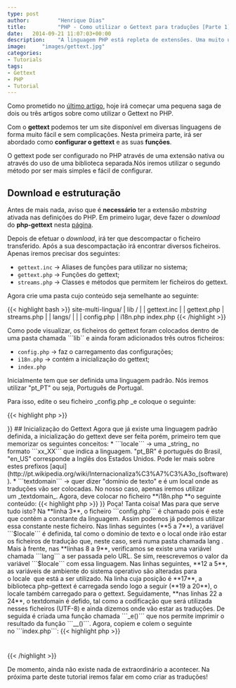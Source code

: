 ```yaml
---
type: post
author:         "Henrique Dias"
title:          "PHP - Como utilizar o Gettext para traduções [Parte 1]"
date:	2014-09-21 11:07:03+00:00
description:    "A linguagem PHP está repleta de extensões. Uma muito utilizada e útil é o Gettext que nos permite traduzir um site muito facilmente."
image:     "images/gettext.jpg"
categories:
- Tutorials
tags:
- Gettext
- PHP
- Tutorial
---
```


Como prometido no [último artigo](/explanations/php-wordpress-comandos-printf-sprintf/), hoje irá começar uma pequena saga de dois ou três artigos sobre como utilizar o Gettext no PHP.

Com o **gettext** podemos ter um site disponível em diversas linguagens de forma muito fácil e sem complicações. Nesta primeira parte, irá ser abordado como **configurar o gettext** e as suas **funções**.

O gettext pode ser configurado no PHP através de uma extensão nativa ou através do uso de uma biblioteca separada.Nós iremos utilizar o segundo método por ser mais simples e fácil de configurar.


## Download e estruturação


Antes de mais nada, aviso que é **necessário** ter a extensão *mbstring* ativada nas definições do PHP. Em primeiro lugar, deve fazer o _download_ do **php-gettext** nesta [página](https://launchpad.net/php-gettext/).

Depois de efetuar o _download_, irá ter que descompactar o ficheiro transferido. Após a sua descompactação irá encontrar diversos ficheiros. Apenas iremos precisar dos seguintes:

  * ```gettext.inc``` → Aliases de funções para utilizar no sistema;
  * ```gettext.php``` → Funções do gettext;
  * ```streams.php``` → Classes e métodos que permitem ler ficheiros do gettext.

Agora crie uma pasta cujo conteúdo seja semelhante ao seguinte:

{{< highlight bash >}}
site-multi-lingua/
  | lib /
  |     | gettext.inc
  |     | gettext.php
  |      streams.php
  |
  | langs/
  |
  |
  | config.php
  | i18n.php
   index.php
{{< /highlight >}}

Como pode visualizar, os ficheiros do gettext foram colocados dentro de uma pasta chamada ```lib`` e ainda foram adicionados três outros ficheiros:

  * ```config.php``` → faz o carregamento das configurações;
  * ```i18n.php``` → contém a inicialização do gettext;
  * ```index.php```

Inicialmente tem que ser definida uma linguagem padrão. Nós iremos utilizar "pt_PT" ou seja, Português de Portugal.

Para isso, edite o seu ficheiro _config.php _e coloque o seguinte:

{{< highlight php >}}
<?php

define('LANG','pt_PT');
{{< /highlight >}}

## Inicialização do Gettext

Agora que já existe uma linguagem padrão definida, a inicialização do gettext deve ser feita porém, primeiro tem que memorizar os seguintes conceitos:

  * ```locale``` → uma _string_ no formato ```xx_XX``` que indica a linguagem. "pt_BR" é português do Brasil, "en_US" corresponde a Inglês dos Estados Unidos. Pode ler mais sobre estes prefixos [aqui](http://pt.wikipedia.org/wiki/Internacionaliza%C3%A7%C3%A3o_(software)).

  * ```textdomain``` → quer dizer "domínio de texto" e é um local onde as traduções vão ser colocadas. No nosso caso, apenas iremos utilizar um _textdomain_.


Agora, deve colocar no ficheiro **i18n.php **o seguinte conteúdo:

{{< highlight php >}}
<?php

require_once('config.php');

$locale = LANG;
$textdomain = "site_multi_lingua";
$locales_dir = dirname(__FILE__) . '/lang';

if (isset($_GET['lang']) && !empty($_GET['lang']))
  $locale = $_GET['lang'];

putenv('LANGUAGE=' . $locale);
putenv('LANG=' . $locale);
putenv('LC_ALL=' . $locale);
putenv('LC_MESSAGES=' . $locale);

require_once('lib/gettext.inc');

_setlocale(LC_ALL, $locale);
_setlocale(LC_CTYPE, $locale);

_bindtextdomain($textdomain, $locales_dir);
_bind_textdomain_codeset($textdomain, 'UTF-8');
_textdomain($textdomain);

function _e($string) {
  echo __($string);
}
{{< /highlight >}}

Poça! Tanta coisa! Mas para que serve tudo isto? Na **linha 3**, o ficheiro ```config.php``` é chamado pois é este que contém a constante da linguagem. Assim podemos já podemos utilizar essa constante neste ficheiro.

Nas linhas seguintes (**5 a 7**), a variável ```$locale``` é definida, tal como o domínio de texto e o local onde irão estar os ficheiros de tradução que, neste caso, será numa pasta chamada lang .

Mais à frente, nas **linhas 8 a 9**, verificamos se existe uma variável chamada ```lang``` a ser passada pelo URL. Se sim, reescrevemos o valor da variável ```$locale``` com essa linguagem.

Nas linhas seguintes, **12 a 5**, as variáveis de ambiente do sistema operativo são alteradas para o locale  que está a ser utilizado.

Na linha cuja posição é **17**, a biblioteca php-gettext é carregada sendo logo a seguir (**19 a 20**), o locale também carregado para o gettext.

Seguidamente, **nas linhas 22 a 24**, o textdomain é defido, tal como a codificação que será utilizada nesses ficheiros (UTF-8) e ainda dizemos onde vão estar as traduções.

De seguida é criada uma função chamada ```_e()``` que nos permite imprimir o resultado da função ```__()```.

Agora, copiem e colem o seguinte no ```index.php```:

{{< highlight php >}}
<?php
require_once('i18n.php');
?>

<!DOCTYPE html>
<html>
  <head>
    <meta charset="UTF-8" />
    <title><?php echo __('Olá Mundo!'); ?></title>
  </head>
  <body>
    <h1><?php _e('Olá Mundo!'); ?></h1>
  </body>
</html>
{{< /highlight >}}

De momento, ainda não existe nada de extraordinário a acontecer. Na próxima parte deste tutorial iremos falar em como criar as traduções!

